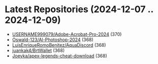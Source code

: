 # Latest Repositories (2024-12-07 .. 2024-12-09)

- [USERNAME999079/Adobe-Acrobat-Pro-2024](https://github.com/USERNAME999079/Adobe-Acrobat-Pro-2024) (370)
- [Oswald-123/Al-Photoshop-2024](https://github.com/Oswald-123/Al-Photoshop-2024) (368)
- [LuisEnriqueRomoBenitez/AquaDiscord](https://github.com/LuisEnriqueRomoBenitez/AquaDiscord) (368)
- [juankak4/BrtWallet](https://github.com/juankak4/BrtWallet) (368)
- [Joeyka/apex-legends-cheat-download](https://github.com/Joeyka/apex-legends-cheat-download) (368)
